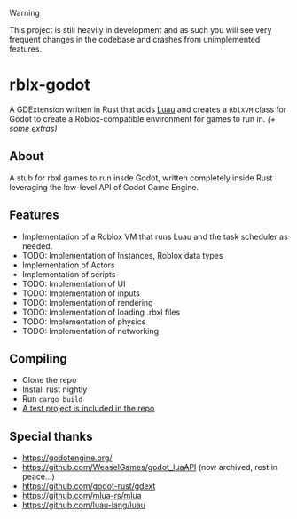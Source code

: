 > [!WARNING]
> This project is still heavily in development and as such you will see very frequent changes in the codebase and crashes from unimplemented features.

# rblx-godot

A GDExtension written in Rust that adds [Luau](https://luau-lang.org) and creates a `RblxVM` class for Godot to create a Roblox-compatible environment for games to run in.
*(+ some extras)*

About
-----
A stub for rbxl games to run insde Godot, written completely inside Rust leveraging the low-level API of Godot Game Engine.

Features
--------
- Implementation of a Roblox VM that runs Luau and the task scheduler as needed.
- TODO: Implementation of Instances, Roblox data types
- Implementation of Actors
- Implementation of scripts
- TODO: Implementation of UI
- TODO: Implementation of inputs
- TODO: Implementation of rendering
- TODO: Implementation of loading .rbxl files
- TODO: Implementation of physics
- TODO: Implementation of networking

Compiling
------------
- Clone the repo
- Install rust nightly
- Run `cargo build`
- [A test project is included in the repo](https://github.com/roblox-to-godot-project/roblox-to-godot-project/tree/master/godot)

**Special thanks**
------
- https://godotengine.org/
- https://github.com/WeaselGames/godot_luaAPI (now archived, rest in peace...)
- https://github.com/godot-rust/gdext
- https://github.com/mlua-rs/mlua
- https://github.com/luau-lang/luau
